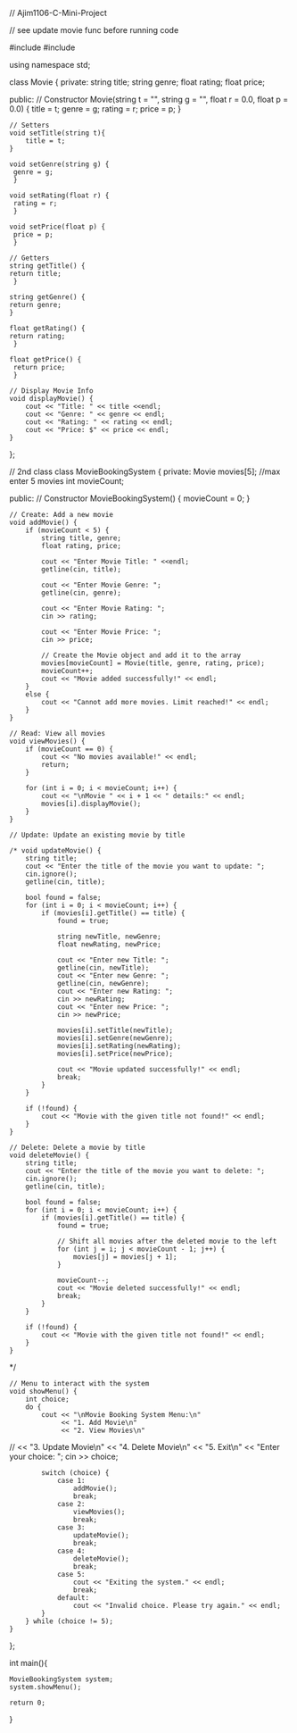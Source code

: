 // Ajim1106-C-Mini-Project

// see update movie func before running code 


#include<iostream>
#include <string>

using namespace std;

class Movie {
private:
    string title;
    string genre;
    float rating;
    float price;

public:
    // Constructor
    Movie(string t = "", string g = "", float r = 0.0, float p = 0.0) {
        title = t;
        genre = g;
        rating = r;
        price = p;
    }

    // Setters
    void setTitle(string t){
    	title = t;
	}
	   
    void setGenre(string g) {
	 genre = g; 
	 }
	 
    void setRating(float r) {
	 rating = r; 
	 }
	 
    void setPrice(float p) {
	 price = p; 
	 }

    // Getters
    string getTitle() { 
	return title;
	 }
	 
    string getGenre() { 
	return genre; 
	}
	
    float getRating() { 
	return rating;
	 }
	 
    float getPrice() {
	 return price; 
	 }

    // Display Movie Info
    void displayMovie() {
        cout << "Title: " << title <<endl;
        cout << "Genre: " << genre << endl;
        cout << "Rating: " << rating << endl;
        cout << "Price: $" << price << endl;
    }
};


// 2nd class 
class MovieBookingSystem {
private:
    Movie movies[5]; //max enter 5 movies 
    int movieCount;

public:
    // Constructor
    MovieBookingSystem() {
        movieCount = 0;
    }

    // Create: Add a new movie
    void addMovie() {
        if (movieCount < 5) {
            string title, genre;
            float rating, price;

            cout << "Enter Movie Title: " <<endl;
            getline(cin, title);
            
            cout << "Enter Movie Genre: ";
            getline(cin, genre);
            
            cout << "Enter Movie Rating: ";
            cin >> rating;
            
            cout << "Enter Movie Price: ";
            cin >> price;

            // Create the Movie object and add it to the array
            movies[movieCount] = Movie(title, genre, rating, price);
            movieCount++;
            cout << "Movie added successfully!" << endl;
        } 
		else {
            cout << "Cannot add more movies. Limit reached!" << endl;
        }
    }

    // Read: View all movies
    void viewMovies() {
        if (movieCount == 0) {
            cout << "No movies available!" << endl;
            return;
        }

        for (int i = 0; i < movieCount; i++) {
            cout << "\nMovie " << i + 1 << " details:" << endl;
            movies[i].displayMovie();
        }
    }

    // Update: Update an existing movie by title
    
    /* void updateMovie() {
        string title;
        cout << "Enter the title of the movie you want to update: ";
        cin.ignore();
        getline(cin, title);

        bool found = false;
        for (int i = 0; i < movieCount; i++) {
            if (movies[i].getTitle() == title) {
                found = true;

                string newTitle, newGenre;
                float newRating, newPrice;

                cout << "Enter new Title: ";
                getline(cin, newTitle);
                cout << "Enter new Genre: ";
                getline(cin, newGenre);
                cout << "Enter new Rating: ";
                cin >> newRating;
                cout << "Enter new Price: ";
                cin >> newPrice;

                movies[i].setTitle(newTitle);
                movies[i].setGenre(newGenre);
                movies[i].setRating(newRating);
                movies[i].setPrice(newPrice);

                cout << "Movie updated successfully!" << endl;
                break;
            }
        }

        if (!found) {
            cout << "Movie with the given title not found!" << endl;
        }
    }

    // Delete: Delete a movie by title
    void deleteMovie() {
        string title;
        cout << "Enter the title of the movie you want to delete: ";
        cin.ignore();
        getline(cin, title);

        bool found = false;
        for (int i = 0; i < movieCount; i++) {
            if (movies[i].getTitle() == title) {
                found = true;

                // Shift all movies after the deleted movie to the left
                for (int j = i; j < movieCount - 1; j++) {
                    movies[j] = movies[j + 1];
                }

                movieCount--;
                cout << "Movie deleted successfully!" << endl;
                break;
            }
        }

        if (!found) {
            cout << "Movie with the given title not found!" << endl;
        }
    }
*/

    // Menu to interact with the system
    void showMenu() {
        int choice;
        do {
            cout << "\nMovie Booking System Menu:\n"
                 << "1. Add Movie\n"
                 << "2. View Movies\n"
//                 << "3. Update Movie\n"
                 << "4. Delete Movie\n"
                 << "5. Exit\n"
                 << "Enter your choice: ";
            cin >> choice;

            switch (choice) {
                case 1:
                    addMovie();
                    break;
                case 2:
                    viewMovies();
                    break;
                case 3:
                    updateMovie();
                    break;
                case 4:
                    deleteMovie();
                    break;
                case 5:
                    cout << "Exiting the system." << endl;
                    break;
                default:
                    cout << "Invalid choice. Please try again." << endl;
            }
        } while (choice != 5);
    }
};

int main(){
	
	MovieBookingSystem system;
    system.showMenu();
    
    return 0;
}



